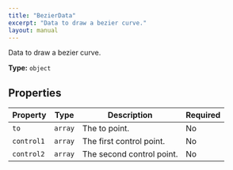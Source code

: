 ```yaml
---
title: "BezierData"
excerpt: "Data to draw a bezier curve."
layout: manual
---
```


Data to draw a bezier curve.


**Type:** `object`




## Properties

| Property | Type | Description | Required |
|----------|------|-------------|----------|
| `to` |`array`| The to point. | No |
| `control1` |`array`| The first control point. | No |
| `control2` |`array`| The second control point. | No |


